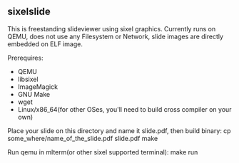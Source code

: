 sixelslide
-----------
This is freestanding slideviewer using sixel graphics.
Currently runs on QEMU, does not use any Filesystem or Network, slide images are directly embedded on ELF image.

Prerequires:
- QEMU
- libsixel
- ImageMagick
- GNU Make
- wget
- Linux/x86_64(for other OSes, you'll need to build cross compiler on your own)

Place your slide on this directory and name it slide.pdf, then build binary:
    cp some_where/name_of_the_slide.pdf slide.pdf
    make

Run qemu in mlterm(or other sixel supported terminal):
    make run
